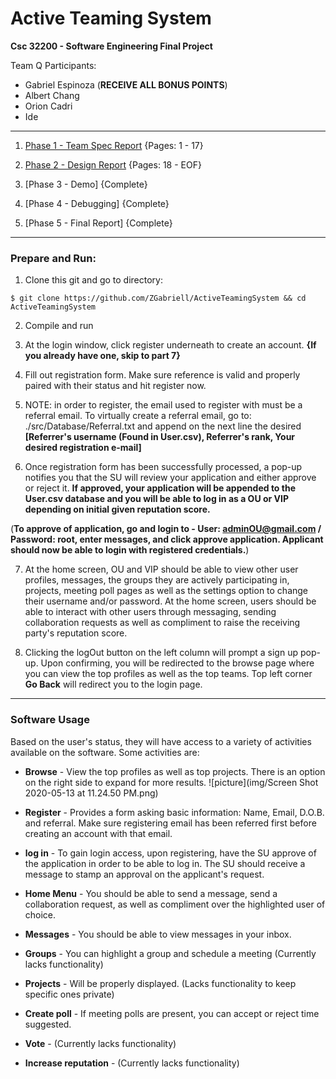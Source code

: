 # Active Teaming System

**Csc 32200 - Software Engineering Final Project**

Team Q Participants:

- Gabriel Espinoza (**RECEIVE ALL BONUS POINTS**)
- Albert Chang
- Orion Cadri
- Ide

-----

1. [Phase 1 - Team Spec Report](https://github.com/ZGabriell/ActiveTeamingSystem/blob/master/documentation/Team%20Q%20-%20Phase%20II.pdf) {Pages: 1 - 17}

2. [Phase 2 - Design Report](https://github.com/ZGabriell/ActiveTeamingSystem/blob/master/documentation/Team%20Q%20-%20Phase%20II.pdf) {Pages: 18 - EOF}

3. [Phase 3 - Demo] {Complete}

4. [Phase 4 - Debugging] {Complete}

5. [Phase 5 - Final Report] {Complete}

------
### Prepare and Run:
1. Clone this git and go to directory:

``
$ git clone https://github.com/ZGabriell/ActiveTeamingSystem && cd ActiveTeamingSystem
``

2. Compile and run

3. At the login window, click register underneath to create an account. **{If you already have one, skip to part 7}**

4. Fill out registration form. Make sure reference is valid and properly paired with their status and hit register now.

5. NOTE: in order to register, the email used to register with must be a referral email. To virtually create a referral email, go to: ./src/Database/Referral.txt and append on the next line the desired **[Referrer's username (Found in User.csv), Referrer's rank, Your desired registration e-mail]**

6. Once registration form has been successfully processed, a pop-up notifies you that the SU will review your application and either approve or reject it. **If approved, your application will be appended to the User.csv database and you will be able to log in as a OU or VIP depending on initial given reputation score.**

(**To approve of application, go and login to - User: adminOU@gmail.com / Password: root, enter messages, and click approve application. Applicant should now be able to login with registered credentials.**)

7. At the home screen, OU and VIP should be able to view other user profiles, messages, the groups they are actively participating in, projects, meeting poll pages as well as the settings option to change their username and/or password. At the home screen, users should be able to interact with other users through messaging, sending collaboration requests as well as compliment to raise the receiving party's reputation score. 

8. Clicking the logOut button on the left column will prompt a sign up pop-up. Upon confirming, you will be redirected to the browse page where you can view the top profiles as well as the top teams. Top left corner **Go Back** will redirect you to the login page. 

-----

### Software Usage

Based on the user's status, they will have access to a variety of activities available on the software.
Some activities are:

- **Browse** - View the top profiles as well as top projects. There is an option on the right side to expand for more results.
![picture](img/Screen Shot 2020-05-13 at 11.24.50 PM.png)
- **Register** - Provides a form asking basic information: Name, Email, D.O.B. and referral. Make sure registering email has been referred first before creating an account with that email.

- **log in** - To gain login access, upon registering, have the SU approve of the application in order to be able to log in. The SU should receive a message to stamp an approval on the applicant's request.

- **Home Menu** - You should be able to send a message, send a collaboration request, as well as compliment over the highlighted user of choice. 

- **Messages** - You should be able to view messages in your inbox. 

- **Groups** - You can highlight a group and schedule a meeting (Currently lacks functionality)

- **Projects** - Will be properly displayed. (Lacks functionality to keep specific ones private)

- **Create poll** - If meeting polls are present, you can accept or reject time suggested. 

- **Vote** - (Currently lacks functionality)

- **Increase reputation** - (Currently lacks functionality)

